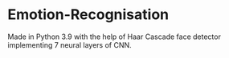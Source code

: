 # Emotion-Recognisation
Made in Python 3.9 with the help of Haar Cascade face detector implementing 7 neural layers of CNN.

